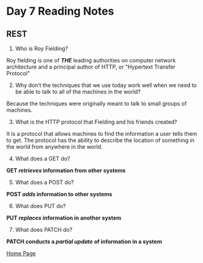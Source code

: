 # Day 7 Reading Notes

## REST

1. Who is Roy Fielding?

Roy fielding is one of ***THE*** leading authorities on computer network architecture and a principal author of HTTP, or "Hypertext Transfer Protocol"

2. Why don’t the techniques that we use today work well when we need to be able to talk to all of the machines in the world?

Because the techniques were originally meant to talk to small groups of machines.


3. What is the HTTP protocol that Fielding and his friends created?

It is a protocol that allows machines to find the information a user tells them to get. The protocol has the ability to describe the location of something in the world from anywhere in the world.

4. What does a GET do?

**GET *retrieves* information from other systems**

5. What does a POST do?

**POST *adds* information to other systems**

6. What does PUT do?

**PUT *replaces* information in another 
system**

7. What does PATCH do?

**PATCH conducts a *partial update* of information in a system**

[Home Page](index.md)